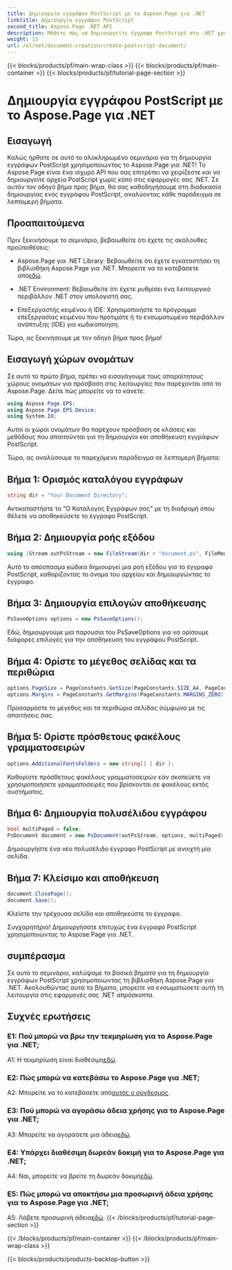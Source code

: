```yaml
---
title: Δημιουργία εγγράφου PostScript με το Aspose.Page για .NET
linktitle: Δημιουργία εγγράφου PostScript
second_title: Aspose.Page .NET API
description: Μάθετε πώς να δημιουργείτε έγγραφα PostScript στο .NET χρησιμοποιώντας το Aspose.Page. Ακολουθήστε τον βήμα προς βήμα οδηγό μας για απρόσκοπτη ενσωμάτωση. Κατεβάστε τη βιβλιοθήκη και αρχίστε να χειρίζεστε τα αρχεία PostScript χωρίς κόπο.
weight: 11
url: /el/net/document-creation/create-postscript-document/
---
```


{{< blocks/products/pf/main-wrap-class >}}
{{< blocks/products/pf/main-container >}}
{{< blocks/products/pf/tutorial-page-section >}}

# Δημιουργία εγγράφου PostScript με το Aspose.Page για .NET

## Εισαγωγή

Καλώς ήρθατε σε αυτό το ολοκληρωμένο σεμινάριο για τη δημιουργία εγγράφων PostScript χρησιμοποιώντας το Aspose.Page για .NET! Το Aspose.Page είναι ένα ισχυρό API που σας επιτρέπει να χειρίζεστε και να δημιουργείτε αρχεία PostScript χωρίς κόπο στις εφαρμογές σας .NET. Σε αυτόν τον οδηγό βήμα προς βήμα, θα σας καθοδηγήσουμε στη διαδικασία δημιουργίας ενός εγγράφου PostScript, αναλύοντας κάθε παράδειγμα σε λεπτομερή βήματα.

## Προαπαιτούμενα

Πριν ξεκινήσουμε το σεμινάριο, βεβαιωθείτε ότι έχετε τις ακόλουθες προϋποθέσεις:

-  Aspose.Page για .NET Library: Βεβαιωθείτε ότι έχετε εγκαταστήσει τη βιβλιοθήκη Aspose.Page για .NET. Μπορείτε να το κατεβάσετε από[εδώ](https://releases.aspose.com/page/net/).

- .NET Environment: Βεβαιωθείτε ότι έχετε ρυθμίσει ένα λειτουργικό περιβάλλον .NET στον υπολογιστή σας.

- Επεξεργαστής κειμένου ή IDE: Χρησιμοποιήστε το πρόγραμμα επεξεργασίας κειμένου που προτιμάτε ή το ενσωματωμένο περιβάλλον ανάπτυξης (IDE) για κωδικοποίηση.

Τώρα, ας ξεκινήσουμε με τον οδηγό βήμα προς βήμα!

## Εισαγωγή χώρων ονομάτων

Σε αυτό το πρώτο βήμα, πρέπει να εισαγάγουμε τους απαραίτητους χώρους ονομάτων για πρόσβαση στις λειτουργίες που παρέχονται από το Aspose.Page. Δείτε πώς μπορείτε να το κάνετε:

```csharp
using Aspose.Page.EPS;
using Aspose.Page.EPS.Device;
using System.IO;
```

Αυτοί οι χώροι ονομάτων θα παρέχουν πρόσβαση σε κλάσεις και μεθόδους που απαιτούνται για τη δημιουργία και αποθήκευση εγγράφων PostScript.

Τώρα, ας αναλύσουμε το παρεχόμενο παράδειγμα σε λεπτομερή βήματα:

## Βήμα 1: Ορισμός καταλόγου εγγράφων

```csharp
string dir = "Your Document Directory";
```

Αντικαταστήστε το "Ο Κατάλογος Εγγράφων σας" με τη διαδρομή όπου θέλετε να αποθηκεύσετε το έγγραφο PostScript.

## Βήμα 2: Δημιουργία ροής εξόδου

```csharp
using (Stream outPsStream = new FileStream(dir + "document.ps", FileMode.Create))
```

Αυτό το απόσπασμα κώδικα δημιουργεί μια ροή εξόδου για το έγγραφο PostScript, καθορίζοντας το όνομα του αρχείου και δημιουργώντας το έγγραφο.

## Βήμα 3: Δημιουργία επιλογών αποθήκευσης

```csharp
PsSaveOptions options = new PsSaveOptions();
```

Εδώ, δημιουργούμε μια παρουσία του PsSaveOptions για να ορίσουμε διάφορες επιλογές για την αποθήκευση του εγγράφου PostScript.

## Βήμα 4: Ορίστε το μέγεθος σελίδας και τα περιθώρια

```csharp
options.PageSize = PageConstants.GetSize(PageConstants.SIZE_A4, PageConstants.ORIENTATION_PORTRAIT);
options.Margins = PageConstants.GetMargins(PageConstants.MARGINS_ZERO);
```

Προσαρμόστε το μέγεθος και τα περιθώρια σελίδας σύμφωνα με τις απαιτήσεις σας.

## Βήμα 5: Ορίστε πρόσθετους φακέλους γραμματοσειρών

```csharp
options.AdditionalFontsFolders = new string[] { dir };
```

Καθορίστε πρόσθετους φακέλους γραμματοσειρών εάν σκοπεύετε να χρησιμοποιήσετε γραμματοσειρές που βρίσκονται σε φακέλους εκτός συστήματος.

## Βήμα 6: Δημιουργία πολυσέλιδου εγγράφου

```csharp
bool multiPaged = false;
PsDocument document = new PsDocument(outPsStream, options, multiPaged);
```

Δημιουργήστε ένα νέο πολυσέλιδο έγγραφο PostScript με ανοιχτή μία σελίδα.

## Βήμα 7: Κλείσιμο και αποθήκευση

```csharp
document.ClosePage();
document.Save();
```

Κλείστε την τρέχουσα σελίδα και αποθηκεύστε το έγγραφο.

Συγχαρητήρια! Δημιουργήσατε επιτυχώς ένα έγγραφο PostScript χρησιμοποιώντας το Aspose.Page για .NET.

## συμπέρασμα

Σε αυτό το σεμινάριο, καλύψαμε τα βασικά βήματα για τη δημιουργία εγγράφων PostScript χρησιμοποιώντας τη βιβλιοθήκη Aspose.Page για .NET. Ακολουθώντας αυτά τα βήματα, μπορείτε να ενσωματώσετε αυτή τη λειτουργία στις εφαρμογές σας .NET απρόσκοπτα.

## Συχνές ερωτήσεις

### Ε1: Πού μπορώ να βρω την τεκμηρίωση για το Aspose.Page για .NET;

 A1: Η τεκμηρίωση είναι διαθέσιμη[εδώ](https://reference.aspose.com/page/net/).

### Ε2: Πώς μπορώ να κατεβάσω το Aspose.Page για .NET;

 A2: Μπορείτε να το κατεβάσετε από[αυτός ο σύνδεσμος](https://releases.aspose.com/page/net/).

### Ε3: Πού μπορώ να αγοράσω άδεια χρήσης για το Aspose.Page για .NET;

 A3: Μπορείτε να αγοράσετε μια άδεια[εδώ](https://purchase.aspose.com/buy).

### Ε4: Υπάρχει διαθέσιμη δωρεάν δοκιμή για το Aspose.Page για .NET;

 A4: Ναι, μπορείτε να βρείτε τη δωρεάν δοκιμή[εδώ](https://releases.aspose.com/).

### Ε5: Πώς μπορώ να αποκτήσω μια προσωρινή άδεια χρήσης για το Aspose.Page για .NET;

 A5: Λάβετε προσωρινή άδεια[εδώ](https://purchase.aspose.com/temporary-license/).
{{< /blocks/products/pf/tutorial-page-section >}}

{{< /blocks/products/pf/main-container >}}
{{< /blocks/products/pf/main-wrap-class >}}

{{< blocks/products/products-backtop-button >}}
